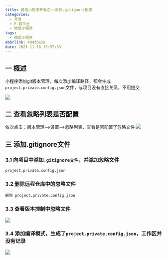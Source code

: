 ```yaml
---
title: 微信小程序开发之——添加.gitignore配置
categories:
  - 开发
  - F-跨平台
  - 微信小程序
tags:
  - 微信小程序
abbrlink: 48436e2a
date: 2021-11-16 15:57:33
---
```

## 一 概述

小程序添加git版本管理，每次添加编译路径，都会生成`project.private.config.json`文件，与项目没有直接关系，不用提交

![][1]

<!--more-->

## 二 查看忽略列表是否配置

依次点击：版本管理——>设置——>忽略列表，查看是否配置了忽略文件
![][2]

## 三 添加.gitignore文件

### 3.1 向项目中添加`.gitignore文件`，并添加忽略文件

```
project.private.config.json
```

### 3.2 删除远程仓库中的忽略文件

```
删除 project.private.config.json
```

### 3.3 查看版本控制中忽略文件
![][3]

### 3.4 添加编译模式，生成了`project.private.config.json`，工作区并没有记录
![][4]





[1]:https://cdn.jsdelivr.net/gh/pgzxc/cdn@master/blog-wechat/wechat-gitignore-file-exist.png
[2]:https://cdn.jsdelivr.net/gh/pgzxc/cdn@master/blog-wechat/wechat-gitignore-not-setting.png
[3]:https://cdn.jsdelivr.net/gh/pgzxc/cdn@master/blog-wechat/wechat-gitignore-file-list.png
[4]:https://cdn.jsdelivr.net/gh/pgzxc/cdn@master/blog-wechat/wechat-gitignore-workplace-no.png